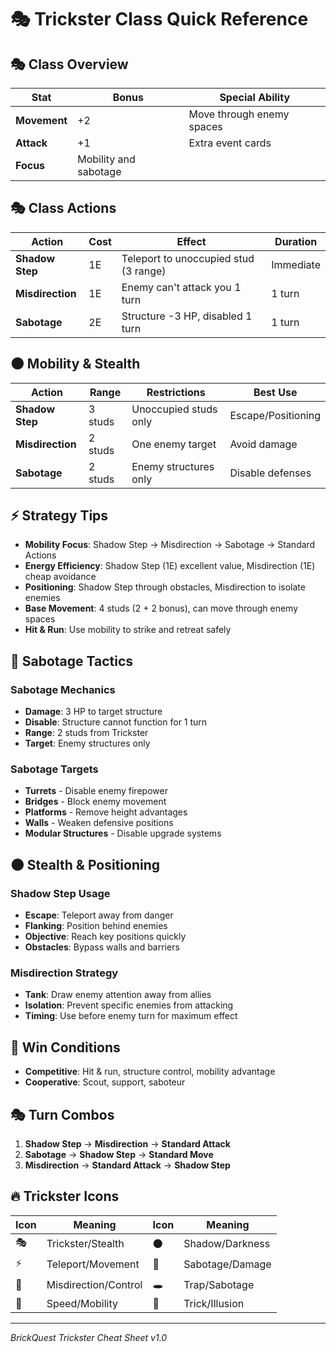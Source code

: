 # 🎭 Trickster Class Quick Reference

## 🎭 Class Overview
| Stat | Bonus | Special Ability |
|------|-------|-----------------|
| **Movement** | +2 | Move through enemy spaces |
| **Attack** | +1 | Extra event cards |
| **Focus** | Mobility and sabotage | |

## 🎭 Class Actions
| Action | Cost | Effect | Duration |
|--------|------|--------|----------|
| **Shadow Step** | 1E | Teleport to unoccupied stud (3 range) | Immediate |
| **Misdirection** | 1E | Enemy can't attack you 1 turn | 1 turn |
| **Sabotage** | 2E | Structure -3 HP, disabled 1 turn | 1 turn |

## 🌑 Mobility & Stealth
| Action | Range | Restrictions | Best Use |
|--------|-------|--------------|----------|
| **Shadow Step** | 3 studs | Unoccupied studs only | Escape/Positioning |
| **Misdirection** | 2 studs | One enemy target | Avoid damage |
| **Sabotage** | 2 studs | Enemy structures only | Disable defenses |

## ⚡ Strategy Tips
- **Mobility Focus**: Shadow Step → Misdirection → Sabotage → Standard Actions
- **Energy Efficiency**: Shadow Step (1E) excellent value, Misdirection (1E) cheap avoidance
- **Positioning**: Shadow Step through obstacles, Misdirection to isolate enemies
- **Base Movement**: 4 studs (2 + 2 bonus), can move through enemy spaces
- **Hit & Run**: Use mobility to strike and retreat safely

## 🔧 Sabotage Tactics
### Sabotage Mechanics
- **Damage**: 3 HP to target structure
- **Disable**: Structure cannot function for 1 turn
- **Range**: 2 studs from Trickster
- **Target**: Enemy structures only

### Sabotage Targets
- **Turrets** - Disable enemy firepower
- **Bridges** - Block enemy movement  
- **Platforms** - Remove height advantages
- **Walls** - Weaken defensive positions
- **Modular Structures** - Disable upgrade systems

## 🌑 Stealth & Positioning
### Shadow Step Usage
- **Escape**: Teleport away from danger
- **Flanking**: Position behind enemies
- **Objective**: Reach key positions quickly
- **Obstacles**: Bypass walls and barriers

### Misdirection Strategy
- **Tank**: Draw enemy attention away from allies
- **Isolation**: Prevent specific enemies from attacking
- **Timing**: Use before enemy turn for maximum effect

## 🎯 Win Conditions
- **Competitive**: Hit & run, structure control, mobility advantage
- **Cooperative**: Scout, support, saboteur

## 🎭 Turn Combos
1. **Shadow Step** → **Misdirection** → **Standard Attack**
2. **Sabotage** → **Shadow Step** → **Standard Move**
3. **Misdirection** → **Standard Attack** → **Shadow Step**

## 🔥 Trickster Icons
| Icon | Meaning | Icon | Meaning |
|------|---------|------|---------|
| 🎭 | Trickster/Stealth | 🌑 | Shadow/Darkness |
| ⚡ | Teleport/Movement | 🔧 | Sabotage/Damage |
| 🎯 | Misdirection/Control | 🕳️ | Trap/Sabotage |
| 💨 | Speed/Mobility | 🎪 | Trick/Illusion |

---
*BrickQuest Trickster Cheat Sheet v1.0*